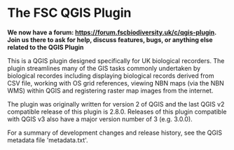 The FSC QGIS Plugin
======================

**We now have a forum: https://forum.fscbiodiversity.uk/c/qgis-plugin. Join us there to ask for help, discuss features, bugs, or anything else related to the QGIS Plugin**

This is a QGIS plugin designed specifically for UK biological recorders. The plugin streamlines many of the GIS tasks commonly undertaken by biological recordes including displaying biological records derived from CSV file, working with OS grid references, viewing NBN maps (via the NBN WMS) within QGIS and registering raster map images from the internet.

The plugin was originally written for version 2 of QGIS and the last QGIS v2 compatible release of this plugin is 2.8.0. Releases of this plugin compatible with QGIS v3 also have a major version number of 3 (e.g. 3.0.0).

For a summary of development changes and release history, see the QGIS metadata file 'metadata.txt'.


